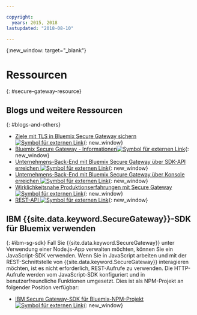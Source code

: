 ```yaml
---

copyright:
  years: 2015, 2018
lastupdated: "2018-08-10"

---
```

{:new_window: target="_blank"}

# Ressourcen
{: #secure-gateway-resource}

## Blogs und weitere Ressourcen
{: #blogs-and-others}

- [Ziele mit TLS in Bluemix Secure Gateway sichern ![Symbol für externen Link](../../icons/launch-glyph.svg "Symbol für externen Link")](https://developer.ibm.com/bluemix/2015/04/17/securing-destinations-tls-bluemix-secure-gateway/){: new_window}
- [Bluemix Secure Gateway - Informationen![Symbol für externen Link](../../icons/launch-glyph.svg "Symbol für externen Link")](https://developer.ibm.com/bluemix/2015/03/27/bluemix-secure-gateway-yes-can-get/){: new_window}
- [Unternehmens-Back-End mit Bluemix Secure Gateway über SDK-API erreichen ![Symbol für externen Link](../../icons/launch-glyph.svg "Symbol für externen Link")](https://developer.ibm.com/bluemix/2015/04/07/reaching-enterprise-backend-bluemix-secure-gateway-via-sdk-api/){: new_window}
- [Unternehmens-Back-End mit Bluemix Secure Gateway über Konsole erreichen ![Symbol für externen Link](../../icons/launch-glyph.svg "Symbol für externen Link")](https://developer.ibm.com/bluemix/2015/04/01/reaching-enterprise-backend-bluemix-secure-gateway/){: new_window}
- [Wirklichkeitsnahe Produktionserfahrungen mit Secure Gateway ![Symbol für externen Link](../../icons/launch-glyph.svg "Symbol für externen Link")](https://www.ibm.com/blogs/bluemix/2015/11/secure-gateway-in-production-part1/){: new_window}
- [REST-API ![Symbol für externen Link](../../icons/launch-glyph.svg "Symbol für externen Link")](https://cloud.ibm.com/apidocs/secure-gateway){: new_window}


## IBM {{site.data.keyword.SecureGateway}}-SDK für Bluemix verwenden
{: #ibm-sg-sdk}
Fall Sie {{site.data.keyword.SecureGateway}} unter Verwendung einer Node.js-App verwalten möchten, können Sie ein JavaScript-SDK verwenden. Wenn Sie in JavaScript arbeiten und mit der REST-Schnittstelle von {{site.data.keyword.SecureGateway}} interagieren möchten, ist es nicht erforderlich, REST-Aufrufe zu verwenden. Die HTTP-Aufrufe werden vom JavaScript-SDK konfiguriert und in benutzerfreundliche Funktionen umgesetzt.  Dies ist als NPM-Projekt an folgender Position verfügbar:

- [IBM Secure Gateway-SDK für Bluemix-NPM-Projekt ![Symbol für externen Link](../../icons/launch-glyph.svg "Symbol für externen Link")](https://www.npmjs.com/package/bluemix-secure-gateway){: new_window}
